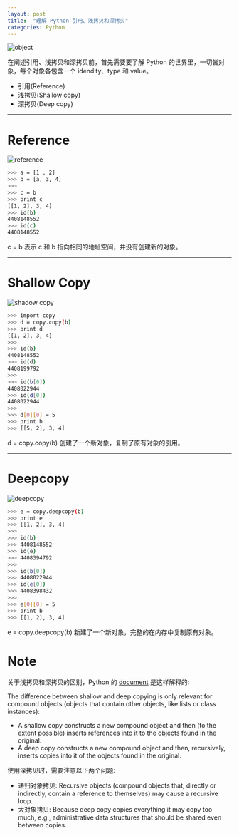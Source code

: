 ```yaml
---
layout: post
title:  "理解 Python 引用、浅拷贝和深拷贝"
categories: Python
---
```


![object](http://7xp2eu.com1.z0.glb.clouddn.com/pythonobjectmutable.png)

在阐述引用、浅拷贝和深拷贝前，首先需要要了解 Python 的世界里，一切皆对象，每个对象各包含一个 idendity、type 和 value。

- 引用(Reference)
- 浅拷贝(Shallow copy)
- 深拷贝(Deep copy)

------------------------

# Reference

![reference](http://7xp2eu.com1.z0.glb.clouddn.com/copy_reference.png)

~~~ bash
>>> a = [1 , 2]
>>> b = [a, 3, 4]
>>>
>>> c = b
>>> print c
[[1, 2], 3, 4]
>>> id(b)
4408148552
>>> id(c)
4408148552
~~~

c = b 表示 c 和 b 指向相同的地址空间，并没有创建新的对象。

------------------------

# Shallow Copy

![shadow copy](http://7xp2eu.com1.z0.glb.clouddn.com/copy_shallow_copy.png)

~~~ bash
>>> import copy
>>> d = copy.copy(b)
>>> print d
[[1, 2], 3, 4]
>>>
>>> id(b)
4408148552
>>> id(d)
4408199792
>>>
>>> id(b[0])
4408022944
>>> id(d[0])
4408022944
>>>
>>> d[0][0] = 5
>>> print b
>>> [[5, 2], 3, 4]
~~~

d = copy.copy(b) 创建了一个新对象，复制了原有对象的引用。

------------------------

# Deepcopy

![deepcopy](http://7xp2eu.com1.z0.glb.clouddn.com/copy_deepcopy.png)

~~~ bash
>>> e = copy.deepcopy(b)
>>> print e
>>> [[1, 2], 3, 4]
>>>
>>> id(b)
>>> 4408148552
>>> id(e)
>>> 4408394792
>>>
>>> id(b[0])
>>> 4408022944
>>> id(e[0])
>>> 4408398432
>>>
>>> e[0][0] = 5
>>> print b
>>> [[1, 2], 3, 4]
~~~

e = copy.deepcopy(b) 新建了一个新对象，完整的在内存中复制原有对象。

# Note

关于浅拷贝和深拷贝的区别，Python 的 [document](https://docs.python.org/2/library/copy.html) 是这样解释的:

The difference between shallow and deep copying is only relevant for compound objects (objects that contain other objects, like lists or class instances):

- A shallow copy constructs a new compound object and then (to the extent possible) inserts references into it to the objects found in the original.
- A deep copy constructs a new compound object and then, recursively, inserts copies into it of the objects found in the original.

使用深拷贝时，需要注意以下两个问题:

- 递归对象拷贝: Recursive objects (compound objects that, directly or indirectly, contain a reference to themselves) may cause a recursive loop.
- 大对象拷贝: Because deep copy copies everything it may copy too much, e.g., administrative data structures that should be shared even between copies.

